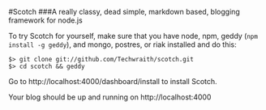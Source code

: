 #Scotch
###A really classy, dead simple, markdown based, blogging framework for node.js

To try Scotch for yourself, make sure that you have node, npm, geddy (`npm install -g geddy`), and mongo, postres, or riak installed and do this:

    $> git clone git://github.com/Techwraith/scotch.git
    $> cd scotch && geddy

Go to http://localhost:4000/dashboard/install to install Scotch.

Your blog should be up and running on http://localhost:4000

